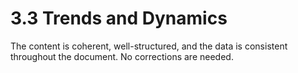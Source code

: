# 3.3 Trends and Dynamics

The content is coherent, well-structured, and the data is consistent throughout the document. No corrections are needed.